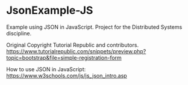 # JsonExample-JS

Example using JSON in JavaScript.
Project for the Distributed Systems discipline.

Original Copyright Tutorial Republic and contributors.
<https://www.tutorialrepublic.com/snippets/preview.php?topic=bootstrap&file=simple-registration-form>

How to use JSON in JavaScript:
<https://www.w3schools.com/js/js_json_intro.asp>
